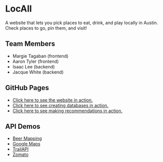# LocAll
A website that lets you pick places to eat, drink, and play locally in Austin. Check places to go, pin them, and visit!

## Team Members
- Margie Tagaban (frontend)
- Aaron Tyler (frontend)
- Isaac Lee (backend)
- Jacque White (backend)

## GitHub Pages
- [Click here to see the website in action.](https://ijlee2.github.io/LocAll/)
- [Click here to see creating databases in action.](https://ijlee2.github.io/LocAll/api_demos/create_databases.html)
- [Click here to see making recommendations in action.](https://ijlee2.github.io/LocAll/api_demos/make_recommendations_firebase.html)

## API Demos
- [Beer Mapping](https://ijlee2.github.io/LocAll/api_demos/beer_mapping.html)
- [Google Maps](https://ijlee2.github.io/LocAll/api_demos/google_maps.html)
- [TrailAPI](https://ijlee2.github.io/LocAll/api_demos/trail_api.html)
- [Zomato](https://ijlee2.github.io/LocAll/api_demos/zomato.html)
